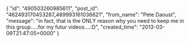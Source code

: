  {
   "id": "490503260985611",
   "post_id": "462493170453287_489993161036621",
   "from_name": "Pete Daoust",
   "message": "in fact, that is the ONLY reason why you need to keep me in this group.....for my futur videos....:D",
   "created_time": "2013-03-09T21:47:05+0000"
 }
